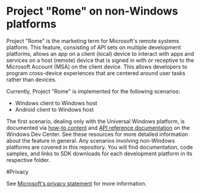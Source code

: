 # Project "Rome" on non-Windows platforms

Project "Rome" is the marketing term for Microsoft's remote systems platform. This feature, consisting of API sets on multiple development platforms, allows an app on a client (local) device to interact with apps and services on a host (remote) device that is signed in with or receptive to the Microsoft Account (MSA) on the client device. This allows developers to program cross-device experiences that are centered around user tasks rather than devices.

Currently, Project "Rome" is implemented for the following scenarios:
* Windows client to Windows host
* Android client to Windows host

The first scenario, dealing only with the Universal Windows platform, is documented via [how-to content](https://msdn.microsoft.com/windows/uwp/launch-resume/connected-apps-and-devices) and [API reference documentation](https://msdn.microsoft.com/library/windows/apps/windows.system.remotesystems.aspx) on the Windows Dev Center. See these resources for more detailed information about the feature in general. Any scenarios involving non-Windows platforms are covered in this repository. You will find documentation, code samples, and links to SDK downloads for each development platform in its respective folder.


#Privacy

See [Microsoft's privacy statement](https://privacy.microsoft.com/en-us/privacystatement/) for more information. 
